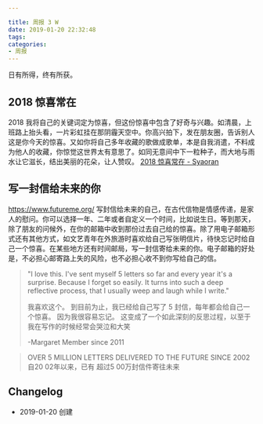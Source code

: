 ```yaml
---

title: 周报 3 W
date: 2019-01-20 22:32:48
tags:
categories:
- 周报
---
```


日有所得，终有所获。

<!--more-->

## 2018 惊喜常在

2018 我将自己的关键词定为惊喜，但这份惊喜中包含了好奇与兴趣。如清晨，上班路上抬头看，一片彩虹挂在那阴霾天空中。你高兴拍下，发在朋友圈，告诉别人这是你今天的惊喜。又如你将自己多年收藏的歌做成歌单，本是自我消遣，不料成为他人的收藏，你惊觉这世界太有意思了。如同无意间中下一粒种子，而大地与雨水让它滋长，结出美丽的花朵，让人赞叹。 [2018 惊喜常在 - Syaoran](https://blog.syaoran.me/blgo/SurprisesIn2018)  

## 写一封信给未来的你

<https://www.futureme.org/> 写封信给未来的自己，在古代信物是情感传递，是家人的慰问。你可以选择一年、二年或者自定义一个时间，比如说生日。等到那天，除了朋友的问候外，在你的邮箱中收到那份过去自己给的惊喜。除了用电子邮箱形式还有其他方式，如文艺青年在外旅游时喜欢给自己写张明信片，待快忘记时给自己一个惊喜。在某些地方还有时间邮局，写一封信寄给未来的你。电子邮箱的好处是，不必担心邮寄路上失的风险，也不必担心收不到你写给自己的信。

> "I love this. I've sent myself 5 letters so far and every year it's a surprise. Because I forget so easily. It turns into such a deep reflective process, that I usually weep and laugh while I write."
>
> 我喜欢这个。 到目前为止，我已经给自己写了 5 封信，每年都会给自己一个惊喜。 因为我很容易忘记。 这变成了一个如此深刻的反思过程，以至于我在写作的时候经常会哭泣和大笑
>
> -Margaret  Member since 2011

> OVER 5 MILLION LETTERS DELIVERED TO THE FUTURE SINCE 2002
> 自20   02年以来，已有   超过5   00万封信件寄往未来

## Changelog

- 2019-01-20 创建
